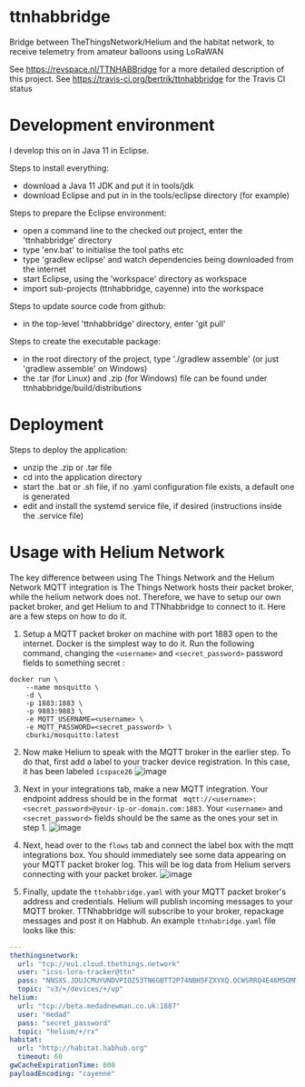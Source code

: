 # ttnhabbridge
Bridge between TheThingsNetwork/Helium and the habitat network,
to receive telemetry from amateur balloons using LoRaWAN

See https://revspace.nl/TTNHABBridge for a more detailed description of this project.
See https://travis-ci.org/bertrik/ttnhabbridge for the Travis CI status

# Development environment
I develop this on in Java 11 in Eclipse.

Steps to install everything:
* download a Java 11 JDK and put it in tools/jdk
* download Eclipse and put in in the tools/eclipse directory (for example)

Steps to prepare the Eclipse environment:
* open a command line to the checked out project, enter the 'ttnhabbridge' directory
* type 'env.bat' to initialise the tool paths etc
* type 'gradlew eclipse' and watch dependencies being downloaded from the internet
* start Eclipse, using the 'workspace' directory as workspace
* import sub-projects (ttnhabbridge, cayenne) into the workspace

Steps to update source code from github:
* in the top-level 'ttnhabbridge' directory, enter 'git pull'

Steps to create the executable package:
* in the root directory of the project,  type './gradlew assemble' (or just 'gradlew assemble' on Windows)
* the .tar (for Linux) and .zip (for Windows) file can be found under ttnhabbridge/build/distributions

# Deployment
Steps to deploy the application:
* unzip the .zip or .tar file
* cd into the application directory
* start the .bat or .sh file, if no .yaml configuration file exists, a default one is generated
* edit and install the systemd service file, if desired (instructions inside the .service file)

# Usage with Helium Network

The key difference between using The Things Network and the Helium Network MQTT integration is The Things Network hosts their  packet broker, while the helium network does not. Therefore, we have to setup our own packet broker, and get Helium to and TTNhabbridge to connect to it. Here are a few steps on how to do it.

1. Setup a MQTT packet broker on machine with port 1883 open to the internet. Docker is the simplest way to do it. Run the following command, changing the `<username>` and `<secret_password>` password fields to something secret : 
```
docker run \
    --name mosquitto \
    -d \
    -p 1883:1883 \
    -p 9883:9883 \
    -e MQTT_USERNAME=<username> \
    -e MQTT_PASSWORD=<secret_password> \
    cburki/mosquitto:latest
```

2. Now make Helium to speak with the MQTT broker in the earlier step. To do that, first add a label to your tracker device registration. In this case, it has been labeled `icspace26`
![image](https://user-images.githubusercontent.com/26815217/141027855-6e63df70-782e-4f75-ac23-23b7f7f438df.png)

3. Next in your integrations tab, make a new MQTT integration. Your endpoint address should be in the format ` mqtt://<username>:<secret_password>@your-ip-or-domain.com:1883`. Your  `<username>` and `<secret_password>` fields should be the same as the ones your set in step 1.
![image](https://user-images.githubusercontent.com/26815217/141028244-318307c4-d5bd-436d-ae7e-e7f85bc784db.png)

4. Next, head over to the `flows` tab and connect the label box with the mqtt integrations box. You should immediately see some data appearing on your MQTT packet broker log. This will be log data from Helium servers connecting with your packet broker.
![image](https://user-images.githubusercontent.com/26815217/141028680-b7133ea2-2627-4da0-9fd8-98f57c224d4e.png)

5. Finally, update the `ttnhabbridge.yaml` with your MQTT packet broker's address and credentials.  Helium will publish incoming messages to your MQTT broker. TTNhabbridge will subscribe to your broker, repackage messages and post it on Habhub. An example `ttnhabridge.yaml` file looks like this:
```yaml
---
thethingsnetwork:
  url: "tcp://eu1.cloud.thethings.network"
  user: "icss-lora-tracker@ttn"
  pass: "NNSXS.JDUJCMUYUNDVPIOZ53TN6GBTT2P74NBH5FZXYXQ.OCWSRRQ4E46M5OMNATY35GJ6lkaBH6MOWZ5QFP32DMLP823S6M2A"
  topic: "v3/+/devices/+/up"
helium:
  url: "tcp://beta.medadnewman.co.uk:1887"
  user: "medad"
  pass: "secret_password"
  topic: "helium/+/rx"
habitat:
  url: "http://habitat.habhub.org"
  timeout: 60
gwCacheExpirationTime: 600
payloadEncoding: "cayenne"

```



